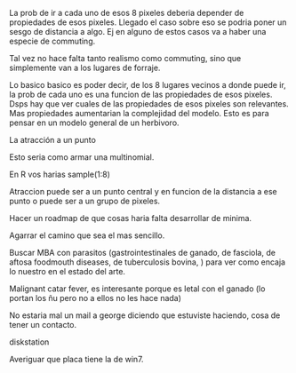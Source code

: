 La prob de ir a cada uno de esos 8 pixeles deberia depender de propiedades de esos pixeles. Llegado el caso sobre eso se podria poner un sesgo de distancia a algo. Ej en alguno de estos casos va a haber una especie de commuting. 

Tal vez no hace falta tanto realismo como commuting, sino que simplemente van a los lugares de forraje. 

Lo basico basico es poder decir, de los 8 lugares vecinos a donde puede ir, la prob de cada uno es una funcion de las propiedades de esos pixeles. Dsps hay que ver cuales de las propiedades de esos pixeles son relevantes. Mas propiedades aumentarian la complejidad del modelo. Esto es para pensar en un modelo general de un herbivoro. 


La atracción a un punto 


Esto seria como armar una multinomial. 

En R vos harias sample(1:8) 

Atraccion puede ser a un punto central y en funcion de la distancia a ese punto o puede ser a un grupo de pixeles. 



Hacer un roadmap de que cosas haria falta desarrollar de minima. 

Agarrar el camino que sea el mas sencillo. 


Buscar MBA con parasitos (gastrointestinales de ganado, de fasciola, de aftosa foodmouth diseases, de tuberculosis bovina, ) para ver como encaja lo nuestro en el estado del arte. 

Malignant catar fever, es interesante porque es letal con el ganado (lo portan los ñu pero no a ellos no les hace nada)

No estaria mal un mail a george diciendo que estuviste haciendo, cosa de tener un contacto. 



diskstation


Averiguar que placa tiene la de win7. 

